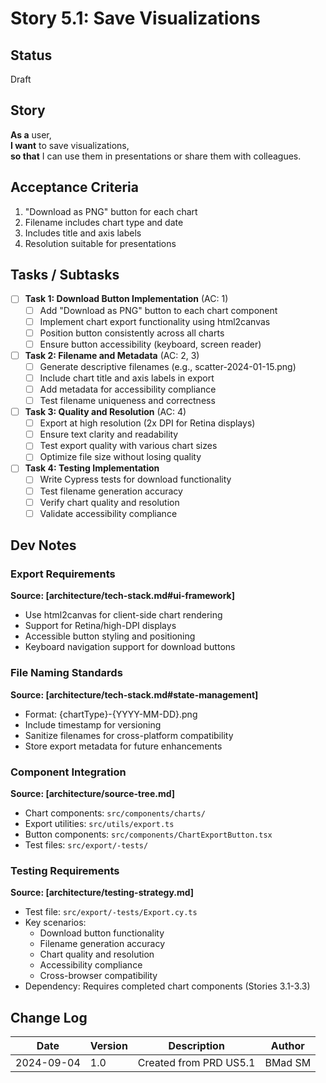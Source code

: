 # Story 5.1: Save Visualizations

## Status
Draft

## Story
**As a** user,  
**I want** to save visualizations,  
**so that** I can use them in presentations or share them with colleagues.

## Acceptance Criteria

1. "Download as PNG" button for each chart
2. Filename includes chart type and date
3. Includes title and axis labels
4. Resolution suitable for presentations

## Tasks / Subtasks

- [ ] **Task 1: Download Button Implementation** (AC: 1)
  - [ ] Add "Download as PNG" button to each chart component
  - [ ] Implement chart export functionality using html2canvas
  - [ ] Position button consistently across all charts
  - [ ] Ensure button accessibility (keyboard, screen reader)

- [ ] **Task 2: Filename and Metadata** (AC: 2, 3)
  - [ ] Generate descriptive filenames (e.g., scatter-2024-01-15.png)
  - [ ] Include chart title and axis labels in export
  - [ ] Add metadata for accessibility compliance
  - [ ] Test filename uniqueness and correctness

- [ ] **Task 3: Quality and Resolution** (AC: 4)
  - [ ] Export at high resolution (2x DPI for Retina displays)
  - [ ] Ensure text clarity and readability
  - [ ] Test export quality with various chart sizes
  - [ ] Optimize file size without losing quality

- [ ] **Task 4: Testing Implementation**
  - [ ] Write Cypress tests for download functionality
  - [ ] Test filename generation accuracy
  - [ ] Verify chart quality and resolution
  - [ ] Validate accessibility compliance

## Dev Notes

### Export Requirements
**Source: [architecture/tech-stack.md#ui-framework]**
- Use html2canvas for client-side chart rendering
- Support for Retina/high-DPI displays
- Accessible button styling and positioning
- Keyboard navigation support for download buttons

### File Naming Standards
**Source: [architecture/tech-stack.md#state-management]**
- Format: {chartType}-{YYYY-MM-DD}.png
- Include timestamp for versioning
- Sanitize filenames for cross-platform compatibility
- Store export metadata for future enhancements

### Component Integration
**Source: [architecture/source-tree.md]**
- Chart components: `src/components/charts/`
- Export utilities: `src/utils/export.ts`
- Button components: `src/components/ChartExportButton.tsx`
- Test files: `src/export/-tests/`

### Testing Requirements
**Source: [architecture/testing-strategy.md]**
- Test file: `src/export/-tests/Export.cy.ts`
- Key scenarios:
  - Download button functionality
  - Filename generation accuracy
  - Chart quality and resolution
  - Accessibility compliance
  - Cross-browser compatibility
- Dependency: Requires completed chart components (Stories 3.1-3.3)

## Change Log
| Date | Version | Description | Author |
|------|---------|-------------|---------|
| 2024-09-04 | 1.0 | Created from PRD US5.1 | BMad SM |